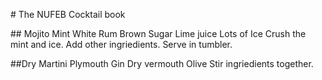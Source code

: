 # The NUFEB Cocktail book

## Mojito
Mint
White Rum
Brown Sugar
Lime juice
Lots of Ice
Crush the mint and ice. Add other ingriedients. Serve in tumbler.

##Dry Martini
Plymouth Gin
Dry vermouth
Olive
Stir ingriedients together.

